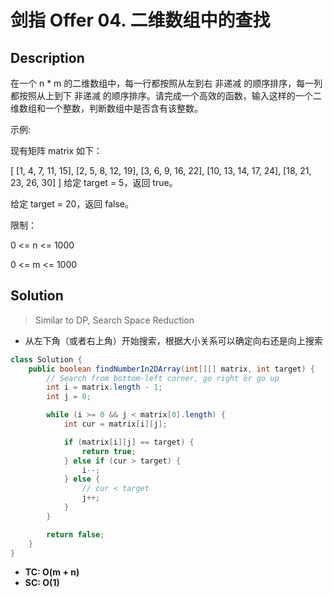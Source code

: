 # 剑指 Offer 04. 二维数组中的查找

## Description

在一个 n * m 的二维数组中，每一行都按照从左到右 非递减 的顺序排序，每一列都按照从上到下 非递减 的顺序排序。请完成一个高效的函数，输入这样的一个二维数组和一个整数，判断数组中是否含有该整数。

 

示例:

现有矩阵 matrix 如下：

[
  [1,   4,  7, 11, 15],
  [2,   5,  8, 12, 19],
  [3,   6,  9, 16, 22],
  [10, 13, 14, 17, 24],
  [18, 21, 23, 26, 30]
]
给定 target = 5，返回 true。

给定 target = 20，返回 false。

 

限制：

0 <= n <= 1000

0 <= m <= 1000



## Solution

> Similar to DP, Search Space Reduction

- 从左下角（或者右上角）开始搜索，根据大小关系可以确定向右还是向上搜索

```java
class Solution {
    public boolean findNumberIn2DArray(int[][] matrix, int target) {
        // Search from bottom-left corner, go right or go up
        int i = matrix.length - 1;
        int j = 0;

        while (i >= 0 && j < matrix[0].length) {
            int cur = matrix[i][j];

            if (matrix[i][j] == target) {
                return true;
            } else if (cur > target) {
                i--;
            } else {
                // cur < target
                j++;
            }
        }

        return false;
    }
}
```

- **TC: O(m + n)**
- **SC: O(1)**